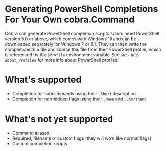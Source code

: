 # Generating PowerShell Completions For Your Own cobra.Command

Cobra can generate PowerShell completion scripts. Users need PowerShell version
5.0 or above, which comes with Windows 10 and can be downloaded separately for
Windows 7 or 8.1. They can then write the completions to a file and source this
file from their PowerShell profile, which is referenced by the `$Profile`
environment variable. See `Get-Help about_Profiles` for more info about
PowerShell profiles.

# What's supported

- Completion for subcommands using their `.Short` description
- Completion for non-hidden flags using their `.Name` and `.Shorthand`

# What's not yet supported

- Command aliases
- Required, filename or custom flags (they will work like normal flags)
- Custom completion scripts
